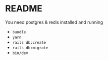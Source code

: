# README

You need postgres & redis installed and running

* `bundle`
* `yarn`
* `rails db:create`
* `rails db:migrate`
* `bin/dev`
